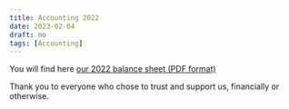 ```yaml
---
title: Accounting 2022
date: 2023-02-04
draft: no
tags: [Accounting]
---
```

You will find here [our 2022 balance sheet (PDF format)](/media/post/bilan_compta_2022/compta2022.en.pdf)

Thank you to everyone who chose to trust and support us, financially or otherwise.
